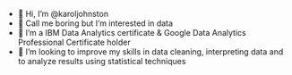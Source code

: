 - 👋 Hi, I’m @karoljohnston
- 👀 Call me boring but I’m interested in data
- 🌱 I’m a IBM Data Analytics certificate & Google Data Analytics Professional Certificate holder
- 💞️ I’m looking to improve my skills in data cleaning, interpreting data and to analyze results using statistical techniques


<!---
karoljohnston/karoljohnston is a ✨ special ✨ repository because its `README.md` (this file) appears on your GitHub profile.
You can click the Preview link to take a look at your changes.
--->

